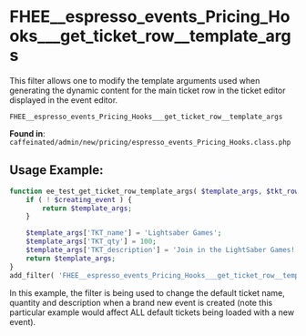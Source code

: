 # FHEE__espresso_events_Pricing_Hooks___get_ticket_row__template_args

This filter allows one to modify the template arguments used when generating the dynamic content for the main ticket row in the ticket editor displayed in the event editor.

`FHEE__espresso_events_Pricing_Hooks___get_ticket_row__template_args`

**Found in**: `caffeinated/admin/new/pricing/espresso_events_Pricing_Hooks.class.php`

## Usage Example:

```php
function ee_test_get_ticket_row_template_args( $template_args, $tkt_row, $ticket, $ticket_datetimes, $all_dtts, $default, $all_tickets, $creating_event ) {
	if ( ! $creating_event ) {
		return $template_args;
	}

	$template_args['TKT_name'] = 'Lightsaber Games';
	$template_args['TKT_qty'] = 100;
	$template_args['TKT_description'] = 'Join in the LightSaber Games!';
	return $template_args;
}
add_filter( 'FHEE__espresso_events_Pricing_Hooks___get_ticket_row__template_args', 'ee_test_get_ticket_row_template_args', 10, 8 );
```

In this example, the filter is being used to change the default ticket name, quantity and description when a brand new event is created (note this particular example would affect ALL default tickets being loaded with a new event).